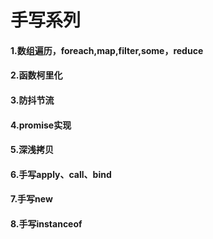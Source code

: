# 手写系列
#### 1.数组遍历，foreach,map,filter,some，reduce
#### 2.函数柯里化
#### 3.防抖节流
#### 4.promise实现
#### 5.深浅拷贝
#### 6.手写apply、call、bind
#### 7.手写new
#### 8.手写instanceof